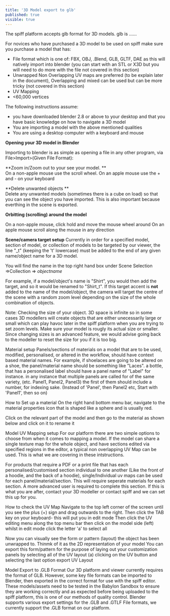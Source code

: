 ```yaml
---
title: '3D Model export to glb'
published: true
visible: true
---
```


The spiff platform accepts glb format for 3D models. glb is ......

For novices who have purchased a 3D model to be used on spiff make sure you purchase a model that has: 
- File format which is one of: FBX, OBJ, .Blend, GLB, GLTF, DAE as this will natively import into blender (you can start with an STL or X3D but you will need to do more with the file not covered in this section)
- Unwrapped Non Overlapping UV maps are preferred (to be explain later in the document), Overlapping and mixed can be used but can be more tricky (not covered in this section)
- UV Mapping
- <60,000 vertices


The following instructions assume:
* you have downloaded blender 2.8 or above to your desktop and that you have basic knowledge on how to navigate a 3D model
* You are importing a model with the above mentioned qualities
* You are using a desktop computer with a keyboard and mouse

**Opening your 3D model in Blender**

Importing to blender is as simple as opening a file in any other program, via File>Import>(Given File Format):

**Zoom in/Zoom out to your see your model. **  
On a non-apple mouse use the scroll wheel. 
On an apple mouse use the + and - on your keyboard

**Delete unwanted objects **  
Delete any unwanted models (sometimes there is a cube on load) so that you can see the object you have imported. This is also important because everthing in the scene is exported. 

**Orbitting (scrolling) around the model**

On a non-apple mouse, click hold and move the mouse wheel around 
On an apple mouse scroll along the mouse in any direction

**Scene/camera target setup**
Currently in order for a specified model, section of model, or collection of models to be targeted by our viewer, the line "_t" (keeping the 't' lowercase) must be added to the end of any given name/object name for a 3D model. 

You will find the name in the top right hand box under Scene Selection =>Collection => _objectname_

For example, if a model/object's name is "Shirt", you would then add the target, and so it would be renamed to "Shirt_t". If this target accent is **not** added to the name of the model/object, the camera will target the centre of the scene with a random zoom level depending on the size of the whole combination of objects. 

Note: Checking the size of your object. 3D space is infinite so in some cases 3D modellers will create objects that are either unecessarily large or small which can play havoc later in the spiff platform when you are trying to set zoom levels. Make sure your model is rougly its actual size or smaller.  Since changing sizes is an advanced feature, we would advise going back to the modeller to reset the size for you if it is too big. 

Material setup
Panels/sections of materials on a model that are to be used, modified, personalised, or altered in the workflow, should have context based material names. For example, if shoelaces are going to be altered on a shoe, the panel/material name should be something like "Laces".
a bottle, that has a personalised label should have a panel name of "Label" for instance. in any instance that multiple panels are called for of the same variety, (etc. Panel1, Panel2, Panel3) the first of them should include a number, for indexing sake. (Instead of 'Panel', then Panel2 etc, Start with 'Panel1', then so on)

How to Set up a material 
On the right hand bottom menu bar, navigate to the material properties icon that is shaped like a sphere and is usually red.

Click on the relevant part of the model and then go to the material as shown below and click on it to rename it

Model UV Mapping setup
For our platform there are two simple options to choose from when it comes to mapping a model.
If the model can share a single texture map for the whole object, and have sections edited via specified regions in the editor, a typical non overlapping  UV Map can be used. This is what we are covering in these intstructions. 

For products that require a PDF or a print file that has each personalised/customised section individual to one another (Like the front of a hoodie, and the back of a hoodie), single/Individual uv maps can be used for each panel/material/section. This will require seperate materials for each section. A more advanced user is required to complete this section. If this is what you are after, contact your 3D modeller or contact spiff and we can set this up for you. 

How to check the UV Map
Navigate to the top left corner of the screen until you see the plus (+) sign and drag outwards to the right.
Then click the TAB key on your keyboard- this will put you in edit mode
Then click the UV editing menu along the top menu bar
then click on the model side (left) 
whilst in edit mode click the letter 'a' to select all 

Now you can visually see the form or pattern (layout) the object has been unwrapped to. Thinmk of it as the 2D representation of your model
You can export this form/pattern for the purpose of laying out your customization panels by selecting all of the UV layout (a) clicking on the UV button and selecting the last option export UV Layout

Model Export to .GLB Format
Our 3D platform and viewer currently requires the format of GLB. However, some key file formats can be imported to Blender, then exported in the correct format for use with the spiff editor.
These models/assets need to be tested in the Babylon Sandbox to ensure they are working correctly and as expected before being uploaded to the spiff platform, this is one of our methods of quality control.
Blender supports various export settings for the .GLB and .GTLF File formats, we currently support the .GLB format on our platform.